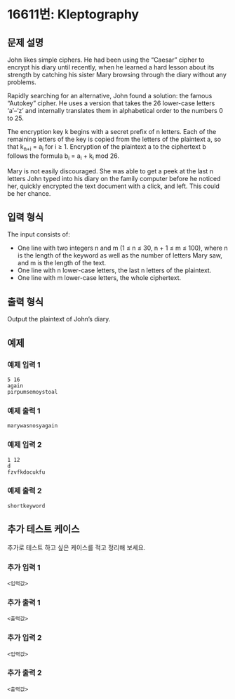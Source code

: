 # 16611번: Kleptography

## 문제 설명


<p>John likes simple ciphers. He had been using the “Caesar” cipher to encrypt his diary until recently, when he learned a hard lesson about its strength by catching his sister Mary browsing through the diary without any problems.</p>

<p>Rapidly searching for an alternative, John found a solution: the famous “Autokey” cipher. He uses a version that takes the 26 lower-case letters ‘a’–‘z’ and internally translates them in alphabetical order to the numbers 0 to 25.</p>

<p>The encryption key k begins with a secret prefix of n letters. Each of the remaining letters of the key is copied from the letters of the plaintext a, so that k<sub>n+i</sub> = a<sub>i</sub> for i ≥ 1. Encryption of the plaintext a to the ciphertext b follows the formula b<sub>i</sub> = a<sub>i</sub> + k<sub>i</sub> mod 26.</p>

<p>Mary is not easily discouraged. She was able to get a peek at the last n letters John typed into his diary on the family computer before he noticed her, quickly encrypted the text document with a click, and left. This could be her chance.</p>



## 입력 형식


<p>The input consists of:</p>

<ul>
<li>One line with two integers n and m (1 ≤ n ≤ 30, n + 1 ≤ m ≤ 100), where n is the length of the keyword as well as the number of letters Mary saw, and m is the length of the text.</li>
<li>One line with n lower-case letters, the last n letters of the plaintext.</li>
<li>One line with m lower-case letters, the whole ciphertext.</li>
</ul>



## 출력 형식


<p>Output the plaintext of John’s diary.</p>



## 예제

### 예제 입력 1

```
5 16
again
pirpumsemoystoal

```

### 예제 출력 1

```
marywasnosyagain

```
          

### 예제 입력 2

```
1 12
d
fzvfkdocukfu

```

### 예제 출력 2

```
shortkeyword

```
          




## 추가 테스트 케이스

추가로 테스트 하고 싶은 케이스를 적고 정리해 보세요.

### 추가 입력 1

```
<입력값>
```

### 추가 출력 1

```
<출력값>
```

### 추가 입력 2

```
<입력값>
```

### 추가 출력 2

```
<출력값>
```
  